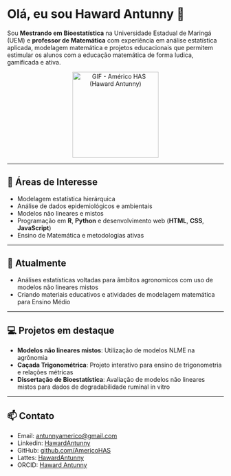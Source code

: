 # Olá, eu sou Haward Antunny 👋

Sou **Mestrando em Bioestatística** na Universidade Estadual de Maringá (UEM) e **professor de Matemática** com experiência em análise estatística aplicada, modelagem matemática e projetos educacionais que permitem estimular os alunos com a educação matemática de forma ludica, gamificada e ativa.


<p align="center">
  <img src="./img/logo.gif.gif" alt="GIF - Américo HAS (Haward Antunny)" width="200"/>
</p>

---

## 🔭 Áreas de Interesse
- Modelagem estatística hierárquica
- Análise de dados epidemiológicos e ambientais
- Modelos não lineares e mistos
- Programação em **R**, **Python** e desenvolvimento web (**HTML**, **CSS**, **JavaScript**)
- Ensino de Matemática e metodologias ativas

---

## 🌱 Atualmente
- Análises estatísticas voltadas para âmbitos agronomicos com uso de modelos não lineares mistos
- Criando materiais educativos e atividades de modelagem matemática para Ensino Médio

---

## 💻 Projetos em destaque
- **Modelos não lineares mistos**: Utilização de modelos NLME na agrônomia
- **Caçada Trigonométrica**: Projeto interativo para ensino de trigonometria e relações métricas
- **Dissertação de Bioestatística**: Avaliação de modelos não lineares mistos para dados de degradabilidade ruminal in vitro

---

## 📫 Contato
- Email: antunnyamerico@gmail.com
- Linkedin: [HawardAntunny](https://www.linkedin.com/in/haward-antunny-da-silva-am%C3%A9rico-b1761137a/)
- GitHub: [github.com/AmericoHAS](https://github.com/seu-usuario)
- Lattes: [HawardAntunny](http://lattes.cnpq.br/0642206952218832)
- ORCID: [Haward Antunny](https://orcid.org/0009-0009-2018-973X)
